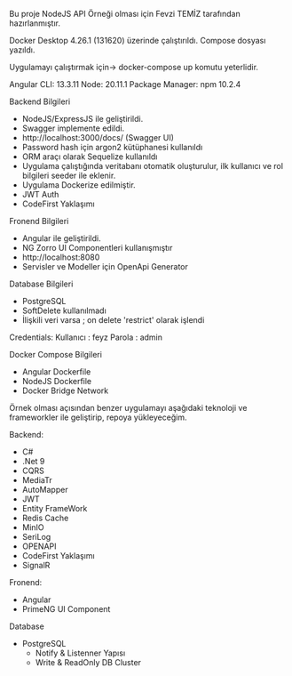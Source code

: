 Bu proje NodeJS API Örneği olması için Fevzi TEMİZ tarafından hazırlanmıştır.

Docker Desktop 4.26.1 (131620) üzerinde çalıştırıldı. Compose dosyası yazıldı.

Uygulamayı çalıştırmak için-> docker-compose up komutu yeterlidir.

Angular CLI: 13.3.11 Node: 20.11.1 Package Manager: npm 10.2.4

Backend Bilgileri

- NodeJS/ExpressJS ile geliştirildi.
- Swagger implemente edildi.
- http://localhost:3000/docs/ (Swagger UI)
- Password hash için argon2 kütüphanesi kullanıldı
- ORM araçı olarak Sequelize kullanıldı
- Uygulama çalıştığında veritabanı otomatik oluşturulur, ilk kullanıcı ve rol bilgileri seeder ile eklenir.
- Uygulama Dockerize edilmiştir.
- JWT Auth
- CodeFirst Yaklaşımı

Fronend Bilgileri

- Angular ile geliştirildi.
- NG Zorro UI Componentleri kullanışmıştır
- http://localhost:8080
- Servisler ve Modeller için OpenApi Generator

Database Bilgileri

- PostgreSQL 
- SoftDelete kullanılmadı
- İlişkili veri varsa ; on delete 'restrict' olarak işlendi

Credentials:
Kullanıcı   : feyz
Parola      : admin


Docker Compose Bilgileri

- Angular Dockerfile
- NodeJS Dockerfile
- Docker Bridge Network

Örnek olması açısından benzer uygulamayı aşağıdaki teknoloji ve frameworkler ile geliştirip, repoya yükleyeceğim.

Backend:
- C# 
- .Net 9
- CQRS
- MediaTr
- AutoMapper
- JWT
- Entity FrameWork
- Redis Cache
- MinIO 
- SeriLog
- OPENAPI
- CodeFirst Yaklaşımı
- SignalR

Fronend:

- Angular
- PrimeNG UI Component

Database

- PostgreSQL
    - Notify & Listenner Yapısı
    - Write & ReadOnly DB Cluster